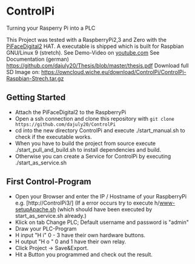 # ControlPi

Turning your Rasperry Pi into a PLC

This Project was tested with a RaspberryPi2,3 and Zero with the [PiFaceDigital2](http://www.piface.org.uk/products/piface_digital_2/) HAT.
A executable is shipped which is built for Raspbian GNU/Linux 9 (stretch). 
See Demo-Video on [youtube.com](https://www.youtube.com/watch?v=_jfn4xiY1Rk)
See Documentation (german) https://github.com/dajuly20/Thesis/blob/master/thesis.pdf
Download full SD Image on: https://owncloud.wiche.eu/download/ControlPi/ControlPi-Raspbian-Strech.tar.gz



## Getting Started
* Attach the PiFaceDigital2 to the RaspberryPi
* Open a ssh connection and clone this repository with `git clone https://github.com/dajuly20/ControlPi`
* cd into the new directory ControlPi and execute ./start_manual.sh to check if the executable works.
* When you have to build the project from source execute ./start_pull_and_build.sh to install dependencies and build.
* Otherwise you can create a Service for ControlPi by executing ./start_as_service.sh 


## First Control-Program
* Open your Browser and enter the IP / Hostname of your RaspberryPi e.g. [http://ControlPi3/]
  (If a error occurs try to execute h/www-setupApache.sh (which should have been executed by start_as_service.sh already.)
* Klick on tab Change PLC; Default username and password is "admin"
* Draw your PLC-Program 
* H input "H i" 0 - 3  have their own hardware buttons.
* H output "H o " 0 and 1 have their own relay. 
* Click Project -> Save&Export.
* Hit a Button you programmed and check out the result.


 
